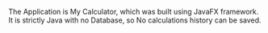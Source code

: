 The Application is My Calculator, which was built using JavaFX framework.
It is strictly Java with no Database, so No calculations history can be 
saved.
